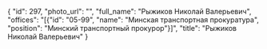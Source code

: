 {
    "id": 297,
    "photo_url": "",
    "full_name": "Рыжиков Николай Валерьевич",
    "offices": "[{\"id\": \"05-99\", \"name\": \"Минская транспортная прокуратура\", \"position\": \"Минский транспортный прокурор\"}]",
    "title": "Рыжиков Николай Валерьевич"
}